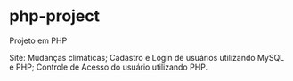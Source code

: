 # php-project
Projeto em PHP

Site: Mudanças climáticas; Cadastro e Login de usuários utilizando MySQL e PHP; Controle de Acesso do usuário utilizando PHP.
